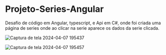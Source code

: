 # Projeto-Series-Angular

Desafio de código em Angular, typescript, e Api em C#, onde foi criada uma página de series onde ao clicar na serie aparece os dados da serie clicada.

![Captura de tela 2024-04-07 195437](https://github.com/NataliaCambui/Projeto-Series-Angular/assets/70337034/76824c96-8c88-443f-878a-ba43dfe0ca8a)

![Captura de tela 2024-04-07 195457](https://github.com/NataliaCambui/Projeto-Series-Angular/assets/70337034/a6e8865b-1c54-476d-99b6-e28bc60381db)
